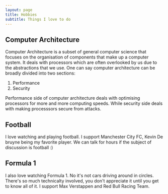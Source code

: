 ```yaml
---
layout: page
title: Hobbies
subtitle: Things I love to do
---
```


## Computer Architecture

Computer Architecture is a subset of general computer science that focuses on the organisation of components that make up a computer system. It deals with processors which are often overlooked by us due to the abstractions that we use. One can say computer architecture can be broadly divided into two sections:
1. Performance
2. Security

Performance side of computer architecture deals with optimising processors for more and more computing speeds. While security side deals with making processsors secure from attacks.

## Football

I love watching and playing football. I support Manchester City FC, Kevin De bruyne being my favorite player. We can talk for hours if the subject of discussion is football :)

## Formula 1

I also love watching Formula 1. No it's not cars driving around in circles. There's so much technicalty involved, you don't appreciate it until you get to know all of it. I support Max Verstappen and Red Bull Racing Team.